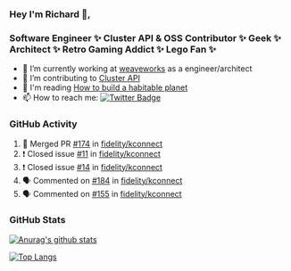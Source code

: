 ### Hey I'm Richard 👋, 

<h3 align="left">Software Engineer ✨ Cluster API & OSS Contributor ✨ Geek ✨ Architect ✨ Retro Gaming Addict ✨ Lego Fan ✨</h3>

- 🔭 I’m currently working at [weaveworks](https://github.com/weaveworks) as a engineer/architect
- 👯 I’m contributing to [Cluster API](https://github.com/kubernetes-sigs/cluster-api-provider-aws/pulls?q=is%3Aissue+is%3Apr+author%3Arichardcase+)
- 💬 I'm reading [How to build a habitable planet](https://www.amazon.co.uk/How-Build-Habitable-Planet-Humankind/dp/0691140065)
- 📫 How to reach me: [![Twitter Badge](https://img.shields.io/badge/-@fruit_case-00acee?style=flat&logo=Twitter&logoColor=white)](https://twitter.com/intent/follow?screen_name=fruit_case "Follow on Twitter")

### GitHub Activity 

<!--START_SECTION:activity-->
1. 🎉 Merged PR [#174](https://github.com/fidelity/kconnect/pull/174) in [fidelity/kconnect](https://github.com/fidelity/kconnect)
2. ❗️ Closed issue [#11](https://github.com/fidelity/kconnect/issues/11) in [fidelity/kconnect](https://github.com/fidelity/kconnect)
3. ❗️ Closed issue [#14](https://github.com/fidelity/kconnect/issues/14) in [fidelity/kconnect](https://github.com/fidelity/kconnect)
4. 🗣 Commented on [#184](https://github.com/fidelity/kconnect/issues/184) in [fidelity/kconnect](https://github.com/fidelity/kconnect)
5. 🗣 Commented on [#155](https://github.com/fidelity/kconnect/issues/155) in [fidelity/kconnect](https://github.com/fidelity/kconnect)
<!--END_SECTION:activity-->

### GitHub Stats

[![Anurag's github stats](https://github-readme-stats.vercel.app/api?username=richardcase&count_private=true&show_icons=true)](https://github.com/anuraghazra/github-readme-stats)

[![Top Langs](https://github-readme-stats.vercel.app/api/top-langs/?username=richardcase&hide=html&layout=compact)](https://github.com/anuraghazra/github-readme-stats)
